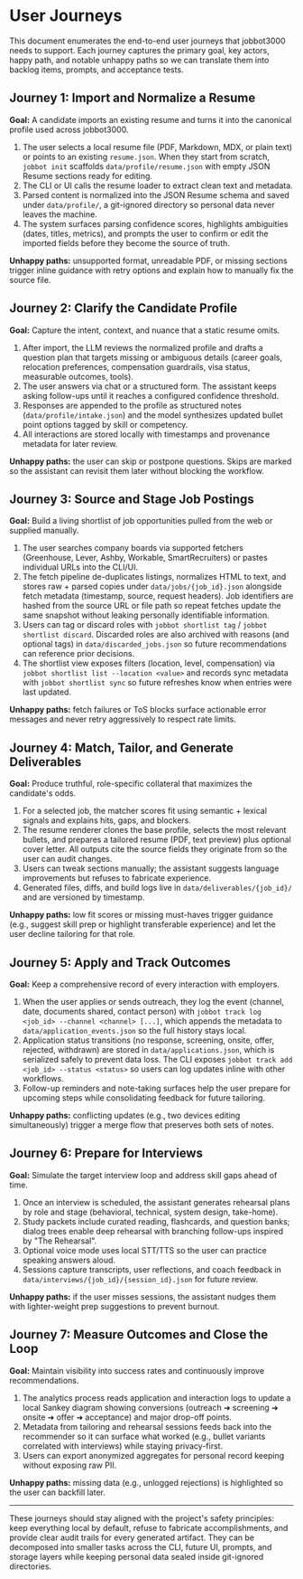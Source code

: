 # User Journeys

This document enumerates the end-to-end user journeys that jobbot3000 needs to support. Each
journey captures the primary goal, key actors, happy path, and notable unhappy paths so we can
translate them into backlog items, prompts, and acceptance tests.

## Journey 1: Import and Normalize a Resume

**Goal:** A candidate imports an existing resume and turns it into the canonical profile used across
jobbot3000.

1. The user selects a local resume file (PDF, Markdown, MDX, or plain text) or points to an existing
   `resume.json`. When they start from scratch, `jobbot init` scaffolds
   `data/profile/resume.json` with empty JSON Resume sections ready for editing.
2. The CLI or UI calls the resume loader to extract clean text and metadata.
3. Parsed content is normalized into the JSON Resume schema and saved under `data/profile/`, a
   git-ignored directory so personal data never leaves the machine.
4. The system surfaces parsing confidence scores, highlights ambiguities (dates, titles, metrics),
   and prompts the user to confirm or edit the imported fields before they become the source of
   truth.

**Unhappy paths:** unsupported format, unreadable PDF, or missing sections trigger inline guidance
with retry options and explain how to manually fix the source file.

## Journey 2: Clarify the Candidate Profile

**Goal:** Capture the intent, context, and nuance that a static resume omits.

1. After import, the LLM reviews the normalized profile and drafts a question plan that targets
   missing or ambiguous details (career goals, relocation preferences, compensation guardrails,
   visa status, measurable outcomes, tools).
2. The user answers via chat or a structured form. The assistant keeps asking follow-ups until it
   reaches a configured confidence threshold.
3. Responses are appended to the profile as structured notes (`data/profile/intake.json`) and the
   model synthesizes updated bullet point options tagged by skill or competency.
4. All interactions are stored locally with timestamps and provenance metadata for later review.

**Unhappy paths:** the user can skip or postpone questions. Skips are marked so the assistant can
revisit them later without blocking the workflow.

## Journey 3: Source and Stage Job Postings

**Goal:** Build a living shortlist of job opportunities pulled from the web or supplied manually.

1. The user searches company boards via supported fetchers (Greenhouse, Lever, Ashby, Workable,
   SmartRecruiters) or pastes individual URLs into the CLI/UI.
2. The fetch pipeline de-duplicates listings, normalizes HTML to text, and stores raw + parsed
   copies under `data/jobs/{job_id}.json` alongside fetch metadata (timestamp, source, request
   headers). Job identifiers are hashed from the source URL or file path so repeat fetches update
   the same snapshot without leaking personally identifiable information.
3. Users can tag or discard roles with `jobbot shortlist tag` / `jobbot shortlist discard`.
   Discarded roles are also archived with reasons (and optional tags) in
   `data/discarded_jobs.json` so future recommendations can reference prior decisions.
4. The shortlist view exposes filters (location, level, compensation) via
   `jobbot shortlist list --location <value>` and records sync metadata with
   `jobbot shortlist sync` so future refreshes know when entries were last updated.

**Unhappy paths:** fetch failures or ToS blocks surface actionable error messages and never retry
aggressively to respect rate limits.

## Journey 4: Match, Tailor, and Generate Deliverables

**Goal:** Produce truthful, role-specific collateral that maximizes the candidate's odds.

1. For a selected job, the matcher scores fit using semantic + lexical signals and explains hits,
   gaps, and blockers.
2. The resume renderer clones the base profile, selects the most relevant bullets, and prepares a
   tailored resume (PDF, text preview) plus optional cover letter. All outputs cite the source
   fields they originate from so the user can audit changes.
3. Users can tweak sections manually; the assistant suggests language improvements but refuses to
   fabricate experience.
4. Generated files, diffs, and build logs live in `data/deliverables/{job_id}/` and are versioned by
   timestamp.

**Unhappy paths:** low fit scores or missing must-haves trigger guidance
  (e.g., suggest skill prep or highlight transferable experience) and let the user decline
  tailoring for that role.

## Journey 5: Apply and Track Outcomes

**Goal:** Keep a comprehensive record of every interaction with employers.

1. When the user applies or sends outreach, they log the event (channel, date, documents shared,
   contact person) with `jobbot track log <job_id> --channel <channel> [...]`, which appends the
   metadata to `data/application_events.json` so the full history stays local.
2. Application status transitions (no response, screening, onsite, offer, rejected, withdrawn) are
   stored in `data/applications.json`, which is serialized safely to prevent data loss. The CLI
   exposes `jobbot track add <job_id> --status <status>` so users can log updates inline with other
   workflows.
3. Follow-up reminders and note-taking surfaces help the user prepare for upcoming steps while
   consolidating feedback for future tailoring.

**Unhappy paths:** conflicting updates (e.g., two devices editing simultaneously) trigger a merge
flow that preserves both sets of notes.

## Journey 6: Prepare for Interviews

**Goal:** Simulate the target interview loop and address skill gaps ahead of time.

1. Once an interview is scheduled, the assistant generates rehearsal plans by role and stage
   (behavioral, technical, system design, take-home).
2. Study packets include curated reading, flashcards, and question banks; dialog trees enable deep
   rehearsal with branching follow-ups inspired by "The Rehearsal".
3. Optional voice mode uses local STT/TTS so the user can practice speaking answers aloud.
4. Sessions capture transcripts, user reflections, and coach feedback in
   `data/interviews/{job_id}/{session_id}.json` for future review.

**Unhappy paths:** if the user misses sessions, the assistant nudges them with lighter-weight prep
suggestions to prevent burnout.

## Journey 7: Measure Outcomes and Close the Loop

**Goal:** Maintain visibility into success rates and continuously improve recommendations.

1. The analytics process reads application and interaction logs to update a local Sankey diagram
   showing conversions (outreach ➜ screening ➜ onsite ➜ offer ➜ acceptance) and major drop-off
   points.
2. Metadata from tailoring and rehearsal sessions feeds back into the recommender so it can surface
   what worked (e.g., bullet variants correlated with interviews) while staying privacy-first.
3. Users can export anonymized aggregates for personal record keeping without exposing raw PII.

**Unhappy paths:** missing data (e.g., unlogged rejections) is highlighted so the user can backfill
   later.

---

These journeys should stay aligned with the project's safety principles: keep everything local by
default, refuse to fabricate accomplishments, and provide clear audit trails for every generated
artifact. They can be decomposed into smaller tasks across the CLI, future UI, prompts, and storage
layers while keeping personal data sealed inside git-ignored directories.
